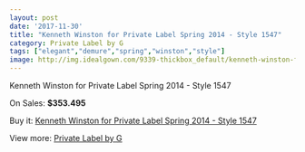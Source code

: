 ```yaml
---
layout: post
date: '2017-11-30'
title: "Kenneth Winston for Private Label Spring 2014 - Style 1547"
category: Private Label by G
tags: ["elegant","demure","spring","winston","style"]
image: http://img.idealgown.com/9339-thickbox_default/kenneth-winston-for-private-label-spring-2014-style-1547.jpg
---
```

Kenneth Winston for Private Label Spring 2014 - Style 1547

On Sales: **$353.495**
<a href="https://www.idealgown.com/en/private-label-by-g/3891-kenneth-winston-for-private-label-spring-2014-style-1547.html"><amp-img layout="responsive" width="600" height="600" src="//img.idealgown.com/9339-thickbox_default/kenneth-winston-for-private-label-spring-2014-style-1547.jpg" alt="Kenneth Winston for Private Label Spring 2014 - Style 1547 0" /></a>
<a href="https://www.idealgown.com/en/private-label-by-g/3891-kenneth-winston-for-private-label-spring-2014-style-1547.html"><amp-img layout="responsive" width="600" height="600" src="//img.idealgown.com/9342-thickbox_default/kenneth-winston-for-private-label-spring-2014-style-1547.jpg" alt="Kenneth Winston for Private Label Spring 2014 - Style 1547 1" /></a>
<a href="https://www.idealgown.com/en/private-label-by-g/3891-kenneth-winston-for-private-label-spring-2014-style-1547.html"><amp-img layout="responsive" width="600" height="600" src="//img.idealgown.com/9341-thickbox_default/kenneth-winston-for-private-label-spring-2014-style-1547.jpg" alt="Kenneth Winston for Private Label Spring 2014 - Style 1547 2" /></a>
<a href="https://www.idealgown.com/en/private-label-by-g/3891-kenneth-winston-for-private-label-spring-2014-style-1547.html"><amp-img layout="responsive" width="600" height="600" src="//img.idealgown.com/9340-thickbox_default/kenneth-winston-for-private-label-spring-2014-style-1547.jpg" alt="Kenneth Winston for Private Label Spring 2014 - Style 1547 3" /></a>

Buy it: [Kenneth Winston for Private Label Spring 2014 - Style 1547](https://www.idealgown.com/en/private-label-by-g/3891-kenneth-winston-for-private-label-spring-2014-style-1547.html "Kenneth Winston for Private Label Spring 2014 - Style 1547")

View more: [Private Label by G](https://www.idealgown.com/en/46-private-label-by-g "Private Label by G")